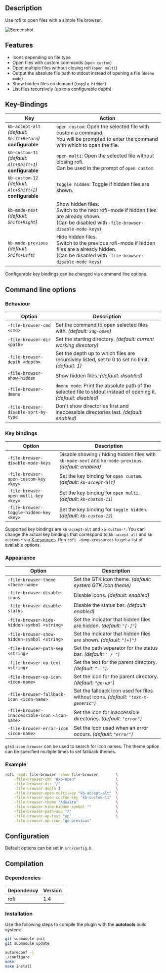 ## Description

Use rofi to open files with a simple file browser.

![Screenshot](https://marvinkreis.github.io/rofi-plugins/rofi-file_browser-extended/example.png)

## Features

* Icons depending on file type
* Open files with custom commands (`open custom`)
* Open multiple files without closing rofi (`open multi`)
* Output the absolute file path to stdout instead of opening a file (`dmenu mode`)
* Show hidden files on demand  (`toggle hidden`)
* List files recursively (up to a configurable depth)

## Key-Bindings

Key                                                                    | Action
---------------------------------------------------------------------- | ----------------------------------------------------------------------------------
`kb-accept-alt` <br/> *(default: `Shift+Return`)* <br/> **configurable** | `open custom`: Open the selected file with custom a command. <br/> You will be prompted to enter the command with which to open the file.
`kb-custom-11` <br/> *(default: `Alt+Shift+1`)* <br/> **configurable**   | `open multi`: Open the selected file without closing rofi. <br/> Can be used in the prompt of `open custom`.
`kb-custom-12` <br/> *(default: `Alt+Shift+2`)* <br/> **configurable**   | `toggle hidden`: Toggle if hidden files are shown.
`kb-mode-next` <br/> *(default: `Shift+Right`)*                          | Show hidden files. <br/> Switch to the next rofi-mode if hidden files are already shown. <br/> (Can be disabled with `-file-browser-disable-mode-keys`)
`kb-mode-previous` <br/> *(default: `Shift+Left`)*                       | Hide hidden files. <br/> Switch to the previous rofi-mode if hidden files are a already hidden. <br/> (Can be disabled with `-file-browser-disable-mode-keys`)

Configurable key bindings can be changed via command line options.

## Command line options

### Behaviour

Option                               | Description
------------------------------------ | -----------
`-file-browser-cmd <cmd>`            | Set the command to open selected files with. *(default: `xdg-open`)*
`-file-browser-dir <path>`           | Set the starting directory. *(default: current working directory)*
`-file-browser-depth <depth>`        | Set the depth up to which files are recursively listed, set to 0 to set no limit. *(default: 1)*
`-file-browser-show-hidden`          | Show hidden files. *(default: disabled)*
`-file-browser-dmenu`                | `dmenu mode`: Print the absolute path of the selected file to stdout instead of opening it. *(default: disabled)*
`-file-browser-disable-sort-by-type` | Don't show directories first and inaccessible directories last. *(default: enabled)*

### Key bindings

Option                                      | Description
------------------------------------------- | -----------
`-file-browser-disable-mode-keys`           | Disable showing / hiding hidden files with `kb-mode-next` and `kb-mode-previous`. *(default: enabled)*
`-file-browser-open-custom-key <key>`       | Set the key binding for `open custom`. *(default: `kb-accept-alt`)*
`-file-browser-open-multi-key <key>`        | Set the key binding for `open multi`. *(default: `kb-custom-11`)*
`-file-browser-toggle-hidden-key <key>`     | Set the key binding for `toggle hidden`. *(default: `kb-custom-12`)*

Supported key bindings are `kb-accept-alt` and `kb-custom-*`.
You can change the actual key bindings that correspond to `kb-accept-alt` and `kb-custom-*` via [X resources](https://wiki.archlinux.org/index.php/X_resources).
Run `rofi -dump-xresources` to get a list of available options.

### Appearance

Option                                        | Description
--------------------------------------------- | -----------
`-file-browser-theme <theme-name>`            | Set the GTK icon theme. *(default: system GTK icon theme)*
`-file-browser-disable-icons`                 | Disable icons. *(default: enabled)*
`-file-browser-disable-status`                | Disable the status bar. *(default: enabled)*
`-file-browser-hide-hidden-symbol <string>`   | Set the indicator that hidden files are hidden. *(default: `"[-]"`)*
`-file-browser-show-hidden-symbol <string>`   | Set the indicator that hidden files are shown. *(default: `"[+]"`)*
`-file-browser-path-sep <string>`             | Set the path separator for the status bar. *(default: `" / "`)*
`-file-browser-up-text <string>`              | Set the text for the parent directory. *(default: `".."`)*.
`-file-browser-up-icon <icon-name>`           | Set the icon for the parent directory. *(default: `"go-up"`)*
`-file-browser-fallback-icon <icon-name>`     | Set the fallback icon used for files without icons. *(default: `"text-x-generic"`)*
`-file-browser-inaccessible-icon <icon-name>` | Set the icon for inaccessible directories. *(default: `"error"`)*
`-file-browser-error-icon <icon-name>`        | Set the icon used when an error occurs. *(default: `"error"`)*

`gtk3-icon-browser` can be used to search for icon names.
The theme option can be specified multiple times to set fallback themes.

### Example

```bash
rofi -modi file-browser -show file-browser        \
    -file-browser-cmd "exo-open"                  \
    -file-browser-dir "/"                         \
    -file-browser-depth 2                         \
    -file-browser-open-multi-key "kb-accept-alt"  \
    -file-browser-open-custom-key "kb-custom-11"  \
    -file-browser-theme "Adwaita"                 \
    -file-browser-hide-hidden-symbol ""           \
    -file-browser-path-sep "/"                    \
    -file-browser-up-text "up"                    \
    -file-browser-up-icon "go-previous"

```

## Configuration

Default options can be set in `src/config.h`.

## Compilation

### Dependencies

| Dependency | Version |
| ---------- | ------- |
| rofi       | 1.4     |

### Installation

Use the following steps to compile the plugin with the **autotools** build system:

```bash
git submodule init
git submodule update

autoreconf -i
./configure
make
make install
```
